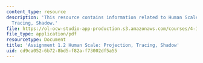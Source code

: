 ```yaml
---
content_type: resource
description: 'This resource contains information related to Human Scale: Projection,
  Tracing, Shadow.'
file: https://ol-ocw-studio-app-production.s3.amazonaws.com/courses/4-111-introduction-to-architecture-environmental-design-spring-2014/cd9ca0526b728bd5f82af73002df5a55_MIT4_111S14_Assignment_1.2.pdf
file_type: application/pdf
resourcetype: Document
title: 'Assignment 1.2 Human Scale: Projection, Tracing, Shadow'
uid: cd9ca052-6b72-8bd5-f82a-f73002df5a55
---
```

